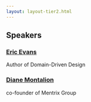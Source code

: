 ```yaml
---
layout: layout-tier2.html
---
```

<div class="container section speakers">
  <h2 class="text-center">Speakers</h2>
    <div class="row">
        <div class="speaker-container">
            <a href="eric-evans.html"><div class="speaker-img eric-evans">
            </div></a>
            <h3><a class="speaker-name" href="eric-evans.html">Eric Evans</a></h3>
            <p class="speaker-details">Author of Domain-Driven Design</p>
        </div>
        <div class="speaker-container">
            <a href="diane-montalion.html"><div class="speaker-img diane-montalion">
            </div></a>
            <h3><a class="speaker-name" href="diane-montalion.html">Diane Montalion</a></h3>
            <p class="speaker-details">co-founder of Mentrix Group</p>
        </div>
    </div>
</div>